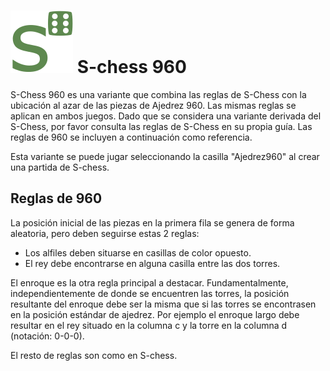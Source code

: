 # ![Seirawan960](https://github.com/gbtami/pychess-variants/blob/master/static/icons/S960.svg) S-chess 960

S-Chess 960 es una variante que combina las reglas de S-Chess con la ubicación al azar de las piezas de Ajedrez 960. Las mismas reglas se aplican en ambos juegos. Dado que se considera una variante derivada del S-Chess, por favor consulta las reglas de S-Chess en su propia guía. Las reglas de 960 se incluyen a continuación como referencia.

Esta variante se puede jugar seleccionando la casilla "Ajedrez960" al crear una partida de S-chess.

## Reglas de 960

La posición inicial de las piezas en la primera fila se genera de forma aleatoria, pero deben seguirse estas 2 reglas:

* Los alfiles deben situarse en casillas de color opuesto.
* El rey debe encontrarse en alguna casilla entre las dos torres.

El enroque es la otra regla principal a destacar. Fundamentalmente, independientemente de donde se encuentren las torres, la posición resultante del enroque debe ser la misma que si las torres se encontrasen en la posición estándar de ajedrez. Por ejemplo el enroque largo debe resultar en el rey situado en la columna c y la torre en la columna d (notación: 0-0-0).

El resto de reglas son como en S-chess.
